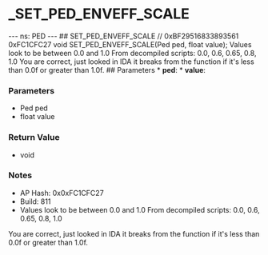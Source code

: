 # _SET_PED_ENVEFF_SCALE

--- ns: PED --- ## SET_PED_ENVEFF_SCALE  // 0xBF29516833893561 0xFC1CFC27 void SET_PED_ENVEFF_SCALE(Ped ped, float value);  Values look to be between 0.0 and 1.0 From decompiled scripts: 0.0, 0.6, 0.65, 0.8, 1.0 You are correct, just looked in IDA it breaks from the function if it's less than 0.0f or greater than 1.0f.  ## Parameters * **ped**: * **value**:

### Parameters
* Ped ped
* float value

### Return Value
* void

### Notes
* AP Hash: 0x0xFC1CFC27
* Build: 811
* Values look to be between 0.0 and 1.0
From decompiled scripts: 0.0, 0.6, 0.65, 0.8, 1.0

You are correct, just looked in IDA it breaks from the function if it's less than 0.0f or greater than 1.0f.

